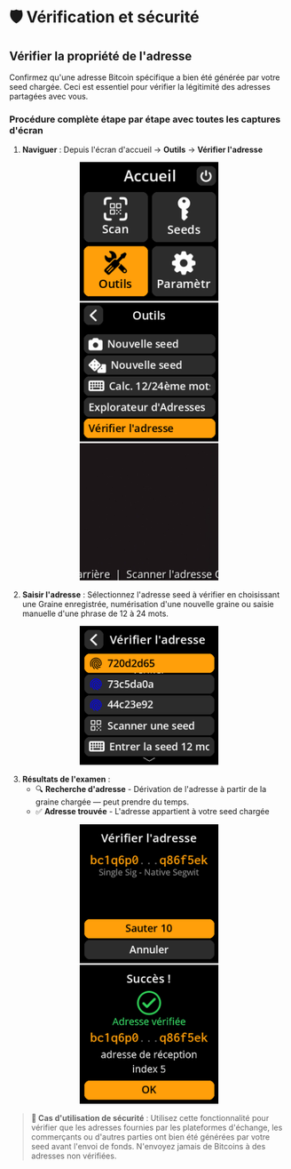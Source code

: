 # 🛡️ Vérification et sécurité

## Vérifier la propriété de l'adresse

Confirmez qu'une adresse Bitcoin spécifique a bien été générée par votre seed chargée. Ceci est essentiel pour vérifier la légitimité des adresses partagées avec vous.

### Procédure complète étape par étape avec toutes les captures d'écran

1. **Naviguer** : Depuis l'écran d'accueil → **Outils** → **Vérifier l'adresse**

<div align="center">
     <img src="images/HomeScreenToolsSelectView_tv_fr.png" alt="Menu Seed avec option de vérification d'adresse" width="250"/>
</div>

<div align="center">
     <img src="images/VerifyAddressSelectView_tv_fr.png" alt="Menu Seed avec option de vérification d'adresse" width="250"/>
</div>

<div align="center">
     <img src="images/AddressVerificationsCameraView_tv_fr.png" alt="Menu Seed avec option de vérification d'adresse" width="250"/>
</div>

2. **Saisir l'adresse** : Sélectionnez l'adresse seed à vérifier en choisissant une Graine enregistrée, numérisation d'une nouvelle graine ou saisie manuelle d'une phrase de 12 à 24 mots.

<div align="center">
     <img src="images/AddressVerificationsMainMenuScreen_tv_fr.png" alt="Écran de saisie de vérification d'adresse" width="250"/>
</div>

3. **Résultats de l'examen** :
     - 🔍 **Recherche d'adresse** - Dérivation de l'adresse à partir de la graine chargée — peut prendre du temps. 
     - ✅ **Adresse trouvée** - L'adresse appartient à votre seed chargée

<div align="center">
     <img src="images/SeedAddressVerificationView_tv_fr.png" alt="Écran des résultats de la vérification d'adresse" width="250"/>
</div>

<div align="center">
     <img src="images/SeedAddressVerificationSuccessView_tv_fr.png" alt="Écran des résultats de la vérification d'adresse" width="250"/>
</div>

> **🚨 Cas d'utilisation de sécurité** : Utilisez cette fonctionnalité pour vérifier que les adresses fournies par les plateformes d'échange, les commerçants ou d'autres parties ont bien été générées par votre seed avant l'envoi de fonds. N'envoyez jamais de Bitcoins à des adresses non vérifiées.
